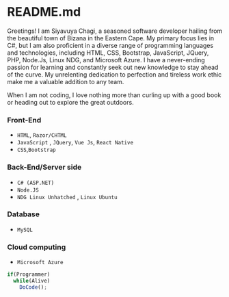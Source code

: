 # README.md
Greetings! I am Siyavuya Chagi, a seasoned software developer hailing from the beautiful town of Bizana in the Eastern Cape. My primary focus lies in C#, but I am also proficient in a diverse range of programming languages and technologies, including HTML, CSS, Bootstrap, JavaScript, JQuery, PHP, Node.Js, Linux NDG, and Microsoft Azure.
I have a never-ending passion for learning and constantly seek out new knowledge to stay ahead of the curve. My unrelenting dedication to perfection and tireless work ethic make me a valuable addition to any team.

When I am not coding, I love nothing more than curling up with a good book or heading out to explore the great outdoors.

### Front-End
* `HTML`, `Razor/CHTML`
* `JavaScript` , `JQuery`, `Vue Js`, `React Native`
* `CSS`,`Bootstrap`
### Back-End/Server side
* `C# (ASP.NET)`
* `Node.JS`
* `NDG Linux Unhatched` , `Linux Ubuntu`
### Database
* `MySQL`
### Cloud computing
* `Microsoft Azure`

```js
if(Programmer)
  while(Alive)
    DoCode();
```

<!---
CeeJay-VIII/CeeJay-VIII is a ✨ special ✨ repository because its `README.md` (this file) appears on your GitHub profile.
You can click the Preview link to take a look at your changes.
--->
